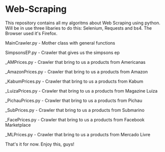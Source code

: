 # Web-Scraping
This repository contains all my algoritms about Web Scraping
using python. Will be in use three libaries to do this: 
Selenium, Requests and bs4. The Browser used it's Firefox.

  MainCrawler.py - Mother class with general functions
  
  SimpsonsEP.py - Crawler that gives us the simpsons ep
  
  _AMPrices.py - Crawler that bring to us a products from Americanas
  
  _AmazonPrices.py - Crawler that bring to us a products from Amazon
  
  _KabumPrices.py - Crawler that bring to us a products from Kabum
  
  _LuizaPrices.py - Crawler that bring to us a products from Magazine Luiza
  
  _PichauPrices.py - Crawler that bring to us a products from Pichau
  
  _SubPrices.py - Crawler that bring to us a products from Submarino
  
  _FacePrices.py - Crawler that bring to us a products from Facebook Marketplace

  _MLPrices.py - Crawler that bring to us a products from Mercado Livre


That's it for now. Enjoy this, guys!
